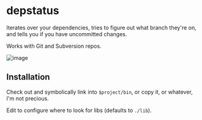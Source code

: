 # depstatus

Iterates over your dependencies, tries to figure out what branch they're on, and tells you if you have uncommitted changes.

Works with Git and Subversion repos.

![image](https://cloud.githubusercontent.com/assets/778856/22759533/b17ac132-ee4a-11e6-9408-5fdc9d1c4a71.png)

## Installation

Check out and symbolically link into `$project/bin`, or copy it, or whatever, I'm not precious.

Edit to configure where to look for libs (defaults to `./lib`).
